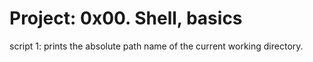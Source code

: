 # Project: 0x00. Shell, basics
script 1: prints the absolute path name of the current working directory.
